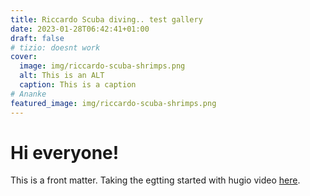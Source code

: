 ```yaml
---
title: Riccardo Scuba diving.. test gallery
date: 2023-01-28T06:42:41+01:00
draft: false
# tizio: doesnt work
cover:
  image: img/riccardo-scuba-shrimps.png
  alt: This is an ALT
  caption: This is a caption
# Ananke
featured_image: img/riccardo-scuba-shrimps.png
---
```

# Hi everyone!

This is a front matter.
Taking the egtting started with hugio video [here](https://www.youtube.com/watch?v=hjD9jTi_DQ4).
